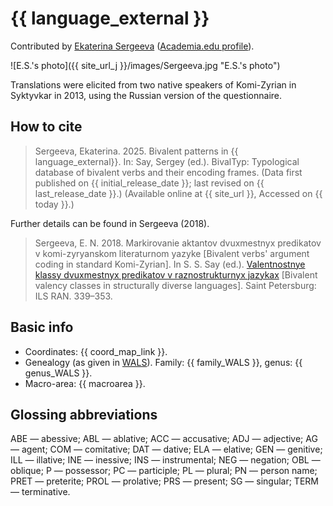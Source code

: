 # {{ language_external }}
Contributed by [Ekaterina Sergeeva](https://www.linkedin.com/in/ekaterina-sergeeva-8a45a531/) ([Academia.edu profile](https://iling-spb.academia.edu/EkaterinaSergeeva)).

![E.S.'s photo]({{ site_url_j }}/images/Sergeeva.jpg "E.S.'s photo")

Translations were elicited from two native speakers of Komi-Zyrian in Syktyvkar in 2013, using the Russian version of the questionnaire. 

## How to cite
> Sergeeva, Ekaterina. 2025. Bivalent patterns in {{ language_external}}. 
> In: Say, Sergey (ed.). BivalTyp: Typological database of bivalent verbs and their encoding frames. 
> (Data first published on {{ initial_release_date }}; 
> last revised on {{ last_release_date }}.) (Available online at {{ site_url }}, 
> Accessed on {{ today }}.)

Further details can be found in Sergeeva (2018).

> Sergeeva, E. N. 2018. Markirovanie aktantov dvuxmestnyx predikatov v komi-zyryanskom literaturnom yazyke [Bivalent verbs' argument coding in standard Komi-Zyrian]. In S. S. Say (ed.). [Valentnostnye klassy dvuxmestnyx predikatov v raznostrukturnyx jazykax](https://bivaltyp.info/docs/Say_ed_20018_Valentnostnye.pdf) [Bivalent valency classes in structurally diverse languages]. Saint Petersburg: ILS RAN. 
339–353.

## Basic info
- Coordinates: {{ coord_map_link }}.
- Genealogy (as given in [WALS](https://wals.info/)). Family: {{ family_WALS }}, genus: {{ genus_WALS }}.
- Macro-area: {{ macroarea }}.

## Glossing abbreviations
ABE — abessive; ABL — ablative; ACC — accusative; ADJ — adjective; AG — agent; COM — comitative; DAT — dative; ELA — elative; GEN — genitive; ILL — illative; INE — inessive; INS — instrumental; NEG — negation; OBL — oblique; P — possessor; PC — participle; PL — plural; PN — person name; PRET — preterite; PROL — prolative; PRS — present; SG — singular; TERM — terminative.
